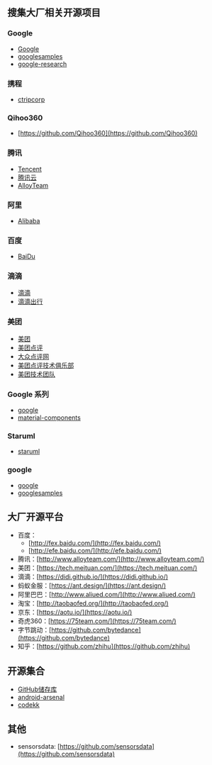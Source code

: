  ## 搜集大厂相关开源项目

### Google
* [Google](https://github.com/google)
* [googlesamples](https://github.com/googlesamples)
* [google-research](https://github.com/google-research)

### 携程
* [ctripcorp](https://github.com/ctripcorp)

### Qihoo360
* [https://github.com/Qihoo360](https://github.com/Qihoo360)

### 腾讯
* [Tencent](https://github.com/Tencent)
* [腾讯云](https://github.com/tencentyun)
* [AlloyTeam](https://github.com/AlloyTeam)

### 阿里
* [Alibaba](https://github.com/Alibaba)

### 百度
* [BaiDu](https://github.com/baidu)

### 滴滴
* [滴滴](https://github.com/didi)
* [滴滴出行](https://didi.github.io/)

### 美团
* [美团](https://github.com/meituan)
* [美团点评](https://github.com/Meituan-Dianping)
* [大众点评网](https://github.com/dianping)
* [美团点评技术俱乐部](https://github.com/MDClub)
* [美团技术团队](https://tech.meituan.com/)

### Google 系列
* [google](https://github.com/google)
* [material-components](https://github.com/material-components)

### Staruml
* [staruml](https://github.com/staruml)

### google
* [google](https://github.com/google)
* [googlesamples](https://github.com/googlesamples)


## 大厂开源平台
* 百度：
	* [http://fex.baidu.com/](http://fex.baidu.com/) 
	* [http://efe.baidu.com/](http://efe.baidu.com/)
* 腾讯：[http://www.alloyteam.com/](http://www.alloyteam.com/)
* 美团：[https://tech.meituan.com/](https://tech.meituan.com/)
* 滴滴：[https://didi.github.io/](https://didi.github.io/)
* 蚂蚁金服：[https://ant.design/](https://ant.design/)
* 阿里巴巴：[http://www.aliued.com/](http://www.aliued.com/)
* 淘宝：[http://taobaofed.org/](http://taobaofed.org/)
* 京东：[https://aotu.io/](https://aotu.io/)
* 奇虎360：[https://75team.com/](https://75team.com/)
* 字节跳动：[https://github.com/bytedance](https://github.com/bytedance)
* 知乎：[https://github.com/zhihu](https://github.com/zhihu)

## 开源集合
* [GitHub储存库](https://libraries.io/github)
* [android-arsenal](https://android-arsenal.com/)
* [codekk](https://p.codekk.com/)

## 其他
* sensorsdata: [https://github.com/sensorsdata](https://github.com/sensorsdata)

